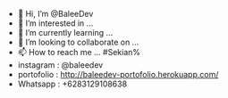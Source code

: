 - 👋 Hi, I’m @BaleeDev
- 👀 I’m interested in ...
- 🌱 I’m currently learning ...
- 💞️ I’m looking to collaborate on ...
- 📫 How to reach me ...
#Sekian%
- instagram : @baleedev
- portofolio : http://baleedev-portofolio.herokuapp.com/
- Whatsapp : +6283129108638
<!---
BaleeDev/BaleeDev is a ✨ special ✨ repository because its `README.md` (this file) appears on your GitHub profile.
You can click the Preview link to take a look at your changes.
--->
